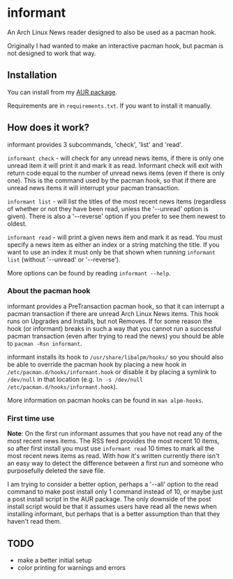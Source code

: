 # informant

An Arch Linux News reader designed to also be used as a pacman hook.

Originally I had wanted to make an interactive pacman hook, but pacman is not
designed to work that way.

## Installation

You can install from my [AUR package](https://aur.archlinux.org/packages/informant/).

Requirements are in `requirements.txt`. If you want to install it manually.

## How does it work?

informant provides 3 subcommands, 'check', 'list' and 'read'.

`informant check` - will check for any unread news items, if there is only one
unread item it will print it and mark it as read. Informant check will exit with
return code equal to the number of unread news items (even if there is only
one). This is the command used by the pacman hook, so that if there are unread
news items it will interrupt your pacman transaction.

`informant list` - will list the titles of the most recent news items
(regardless of whether or not they have been read, unless the '--unread' option
is given). There is also a '--reverse' option if you prefer to see them newest
to oldest.

`informant read` - will print a given news item and mark it as read. You must
specify a news item as either an index or a string matching the title. If you
want to use an index it must only be that shown when running `informant list`
(without '--unread' or '--reverse').

More options can be found by reading `informant --help`.

### About the pacman hook

informant provides a PreTransaction pacman hook, so that it can interrupt a
pacman transaction if there are unread Arch Linux News items. This hook runs on
Upgrades and Installs, but not Removes. If for some reason the hook (or
informant) breaks in such a way that you cannot run a successful pacman
transaction (even after trying to read the news) you should be able to `pacman
-Rsn informant`.

informant installs its hook to `/usr/share/libalpm/hooks/` so you should also be
able to override the pacman hook by placing a new hook in
`/etc/pacman.d/hooks/informant.hook` or disable it by placing a symlink to
`/dev/null` in that location (e.g. `ln -s /dev/null
/etc/pacman.d/hooks/informant.hook`).

More information on pacman hooks can be found in `man alpm-hooks`.

### First time use

**Note**: On the first run informant assumes that you have not read any of the
most recent news items. The RSS feed provides the most recent 10 items, so after
first install you must use `informant read` 10 times to mark all the most recent
news items as read. With how it's written currently there isn't an easy way to
detect the difference between a first run and someone who purposefully deleted
the save file.

I am trying to consider a better option, perhaps a '--all' option to the read
command to make post install only 1 command instead of 10, or maybe just a post
install script in the AUR package. The only downside of the post install script
would be that it assumes users have read all the news when installing informant,
but perhaps that is a better assumption than that they haven't read them.

## TODO

- make a better initial setup
- color printing for warnings and errors
